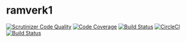 # ramverk1

[![Scrutinizer Code Quality](https://scrutinizer-ci.com/g/MagnusGreiff/Ramverk-1-projekt/badges/quality-score.png?b=master)](https://scrutinizer-ci.com/g/MagnusGreiff/Ramverk-1-projekt/?branch=master)
[![Code Coverage](https://scrutinizer-ci.com/g/MagnusGreiff/Ramverk-1-projekt/badges/coverage.png?b=master)](https://scrutinizer-ci.com/g/MagnusGreiff/Ramverk-1-projekt/?branch=master)
[![Build Status](https://scrutinizer-ci.com/g/MagnusGreiff/Ramverk-1-projekt/badges/build.png?b=master)](https://scrutinizer-ci.com/g/MagnusGreiff/Ramverk-1-projekt/build-status/master)
[![CircleCI](https://circleci.com/gh/MagnusGreiff/Ramverk-1-projekt.svg?style=svg)](https://circleci.com/gh/MagnusGreiff/Ramverk-1-projekt)
[![Build Status](https://travis-ci.org/MagnusGreiff/Ramverk-1-projekt.svg?branch=master)](https://travis-ci.org/MagnusGreiff/Ramverk-1-projekt)
